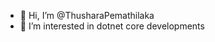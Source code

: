 - 👋 Hi, I’m @ThusharaPemathilaka
- 👀 I’m interested in dotnet core developments


<!---
ThusharaPemathilaka/ThusharaPemathilaka is a ✨ special ✨ repository because its `README.md` (this file) appears on your GitHub profile.
You can click the Preview link to take a look at your changes.
--->
